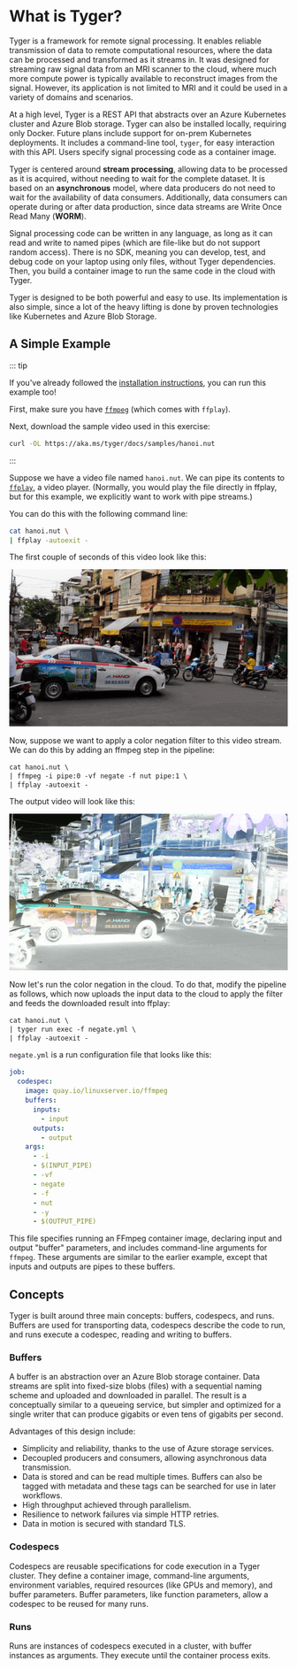 # What is Tyger?

Tyger is a framework for remote signal processing. It enables reliable
transmission of data to remote computational resources, where the data can be
processed and transformed as it streams in. It was designed for streaming raw
signal data from an MRI scanner to the cloud, where much more compute power is
typically available to reconstruct images from the signal. However, its
application is not limited to MRI and it could be used in a variety of domains
and scenarios.

At a high level, Tyger is a REST API that abstracts over an Azure Kubernetes
cluster and Azure Blob storage. Tyger can also be installed locally, requiring
only Docker. Future plans include support for on-prem Kubernetes deployments. It
includes a command-line tool, `tyger`, for easy interaction with this API. Users
specify signal processing code as a container image.

Tyger is centered around **stream processing**, allowing data to be processed as
it is acquired, without needing to wait for the complete dataset. It is based on
an **asynchronous** model, where data producers do not need to wait for the
availability of data consumers. Additionally, data consumers can operate during
or after data production, since data streams are Write Once Read Many
(**WORM**).

Signal processing code can be written in any language, as long as it can read
and write to named pipes (which are file-like but do not support random access).
There is no SDK, meaning you can develop, test, and debug code on your laptop
using only files, without Tyger dependencies. Then, you build a container image
to run the same code in the cloud with Tyger.

Tyger is designed to be both powerful and easy to use. Its implementation is
also simple, since a lot of the heavy lifting is done by proven technologies
like Kubernetes and Azure Blob Storage.

## A Simple Example

::: tip

If you've already followed the [installation instructions](installation.md), you
can run this example too!

First, make sure you have [`ffmpeg`](https://ffmpeg.org/download.html) (which
comes with `ffplay`).

Next, download the sample video used in this exercise:

```bash
curl -OL https://aka.ms/tyger/docs/samples/hanoi.nut
```
:::

Suppose we have a video file named `hanoi.nut`. We can pipe its contents to
[`ffplay`](https://ffmpeg.org/ffplay.html), a video player. (Normally, you would
play the file directly in ffplay, but for this example, we explicitly want to
work with pipe streams.)

You can do this with the following command line:

```bash
cat hanoi.nut \
| ffplay -autoexit -
```

The first couple of seconds of this video look like this:

![Original Video](hanoi.gif)

Now, suppose we want to apply a color negation filter to this video stream. We
can do this by adding an ffmpeg step in the pipeline:

```bash:line-numbers{2}
cat hanoi.nut \
| ffmpeg -i pipe:0 -vf negate -f nut pipe:1 \
| ffplay -autoexit -
```

The output video will look like this:

![Converted Video](hanoi_negated.gif)

Now let's run the color negation in the cloud. To do that, modify the pipeline
as follows, which now uploads the input data to the cloud to apply the filter and
feeds the downloaded result into ffplay:

```bash:line-numbers{2}
cat hanoi.nut \
| tyger run exec -f negate.yml \
| ffplay -autoexit -
```

`negate.yml` is a run configuration file that looks like this:

```yaml
job:
  codespec:
    image: quay.io/linuxserver.io/ffmpeg
    buffers:
      inputs:
        - input
      outputs:
        - output
    args:
      - -i
      - $(INPUT_PIPE)
      - -vf
      - negate
      - -f
      - nut
      - -y
      - $(OUTPUT_PIPE)
```

This file specifies running an FFmpeg container image, declaring input and
output "buffer" parameters, and includes command-line arguments for `ffmpeg`.
These arguments are similar to the earlier example, except that inputs and
outputs are pipes to these buffers.

## Concepts

Tyger is built around three main concepts: buffers, codespecs, and runs. Buffers
are used for transporting data, codespecs describe the code to run, and runs
execute a codespec, reading and writing to buffers.

### Buffers

A buffer is an abstraction over an Azure Blob storage container. Data streams
are split into fixed-size blobs (files) with a sequential naming scheme and
uploaded and downloaded in parallel. The result is a conceptually similar to a
queueing service, but simpler and optimized for a single writer that can produce
gigabits or even tens of gigabits per second.

Advantages of this design include:

- Simplicity and reliability, thanks to the use of Azure storage services.
- Decoupled producers and consumers, allowing asynchronous data transmission.
- Data is stored and can be read multiple times. Buffers can also be tagged
  with metadata and these tags can be searched for use in later
  workflows.
- High throughput achieved through parallelism.
- Resilience to network failures via simple HTTP retries.
- Data in motion is secured with standard TLS.

### Codespecs

Codespecs are reusable specifications for code execution in a Tyger cluster.
They define a container image, command-line arguments, environment variables,
required resources (like GPUs and memory), and buffer parameters. Buffer
parameters, like function parameters, allow a codespec to be reused for many
runs.

### Runs

Runs are instances of codespecs executed in a cluster, with buffer instances as
arguments. They execute until the container process exits.
